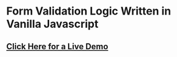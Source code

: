 # Form Validation Logic Written in Vanilla Javascript
## [Click Here for a Live Demo](https://alexleonidas.com/wp-content/uploads/2023/05/about-alex-leonidas-683x1024.jpg)
